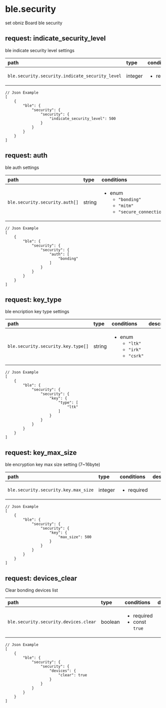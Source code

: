
#  <a name="ble-security">ble.security</a>


set obniz Board ble security

##  request: <a name="-request-ble-security-indicate_security_level">indicate_security_level</a>
ble indicate security level settings



| path | type | conditions  | description |
|:---- |:---- |:---- |:---- |
| `ble.security.security.indicate_security_level` |  integer  | <ul><li>required</li></ul> | &nbsp; |



```
// Json Example
[
    {
        "ble": {
            "security": {
                "security": {
                    "indicate_security_level": 500
                }
            }
        }
    }
]
```


##  request: <a name="-request-ble-security-auth">auth</a>
ble auth settings



| path | type | conditions  | description |
|:---- |:---- |:---- |:---- |
| `ble.security.security.auth[]` |  string  | <ul><li>enum <ul><li>`"bonding"`</li><li>`"mitm"`</li><li>`"secure_connection"`</li></ul></li></ul> | &nbsp; |



```
// Json Example
[
    {
        "ble": {
            "security": {
                "security": {
                    "auth": [
                        "bonding"
                    ]
                }
            }
        }
    }
]
```


##  request: <a name="-request-ble-security-key_type">key_type</a>
ble encription key type settings



| path | type | conditions  | description |
|:---- |:---- |:---- |:---- |
| `ble.security.security.key.type[]` |  string  | <ul><li>enum <ul><li>`"ltk"`</li><li>`"irk"`</li><li>`"csrk"`</li></ul></li></ul> | &nbsp; |



```
// Json Example
[
    {
        "ble": {
            "security": {
                "security": {
                    "key": {
                        "type": [
                            "ltk"
                        ]
                    }
                }
            }
        }
    }
]
```


##  request: <a name="-request-ble-security-key_max_size">key_max_size</a>
ble encryption key max size setting (7~16byte)



| path | type | conditions  | description |
|:---- |:---- |:---- |:---- |
| `ble.security.security.key.max_size` |  integer  | <ul><li>required</li></ul> | &nbsp; |



```
// Json Example
[
    {
        "ble": {
            "security": {
                "security": {
                    "key": {
                        "max_size": 500
                    }
                }
            }
        }
    }
]
```


##  request: <a name="-request-ble-security-devices_clear">devices_clear</a>
Clear bonding devices list



| path | type | conditions  | description |
|:---- |:---- |:---- |:---- |
| `ble.security.security.devices.clear` |  boolean  | <ul><li>required</li><li>const `true`</li></ul> | &nbsp; |



```
// Json Example
[
    {
        "ble": {
            "security": {
                "security": {
                    "devices": {
                        "clear": true
                    }
                }
            }
        }
    }
]
```









